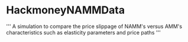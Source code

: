 # HackmoneyNAMMData
'''
A simulation to compare the price slippage of NAMM's versus AMM's characteristics such as elasticity parameters and price paths 
'''
